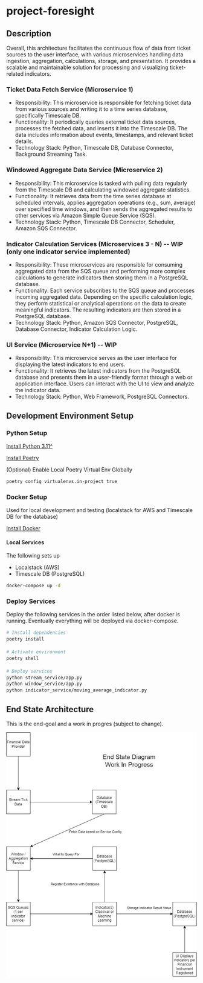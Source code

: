 # project-foresight

## Description

Overall, this architecture facilitates the continuous flow of data from ticket sources to the user interface, with various microservices handling data ingestion, aggregation, calculations, storage, and presentation. It provides a scalable and maintainable solution for processing and visualizing ticket-related indicators.

### Ticket Data Fetch Service (Microservice 1)

* Responsibility: This microservice is responsible for fetching ticket data from various sources and writing it to a time series database, specifically Timescale DB.
* Functionality: It periodically queries external ticket data sources, processes the fetched data, and inserts it into the Timescale DB. The data includes information about events, timestamps, and relevant ticket details.
* Technology Stack: Python, Timescale DB, Database Connector, Background Streaming Task.

### Windowed Aggregate Data Service (Microservice 2)

* Responsibility: This microservice is tasked with pulling data regularly from the Timescale DB and calculating windowed aggregate statistics.
* Functionality: It retrieves data from the time series database at scheduled intervals, applies aggregation operations (e.g., sum, average) over specified time windows, and then sends the aggregated results to other services via Amazon Simple Queue Service (SQS).
* Technology Stack: Python, Timescale DB Connector, Scheduler, Amazon SQS Connector.

### Indicator Calculation Services (Microservices 3 - N) -- WIP (only one indicator service implemented)

* Responsibility: These microservices are responsible for consuming aggregated data from the SQS queue and performing more complex calculations to generate indicators then storing them in a PostgreSQL database.
* Functionality: Each service subscribes to the SQS queue and processes incoming aggregated data. Depending on the specific calculation logic, they perform statistical or analytical operations on the data to create meaningful indicators. The resulting indicators are then stored in a PostgreSQL database.
* Technology Stack: Python, Amazon SQS Connector, PostgreSQL, Database Connector, Indicator Calculation Logic.

### UI Service (Microservice N+1) -- WIP

* Responsibility: This microservice serves as the user interface for displaying the latest indicators to end users.
* Functionality: It retrieves the latest indicators from the PostgreSQL database and presents them in a user-friendly format through a web or application interface. Users can interact with the UI to view and analyze the indicator data.
* Technology Stack: Python, Web Framework, PostgreSQL Connectors.

## Development Environment Setup

### Python Setup

[Install Python 3.11^](https://www.python.org/downloads/release/python-3112/)

[Install Poetry](https://python-poetry.org/docs/#installation)

(Optional) Enable Local Poetry Virtual Env Globally

```bash
poetry config virtualenvs.in-project true
```

### Docker Setup

Used for local development and testing (localstack for AWS and Timescale DB for the database)

[Install Docker](https://docs.docker.com/get-docker/)

#### Local Services

The following sets up

* Localstack (AWS)
* Timescale DB (PostgreSQL)

```bash
docker-compose up -d
```

### Deploy Services

Deploy the following services in the order listed below, after docker is running. Eventually everything will be deployed via docker-compose.

```bash
# Install dependencies
poetry install

# Activate environment
poetry shell

# Deploy services
python stream_service/app.py
python window_service/app.py
python indicator_service/moving_average_indicator.py
```

## End State Architecture

This is the end-goal and a work in progres (subject to change).

![Architecture Diagram](./diagram/end_state.png)